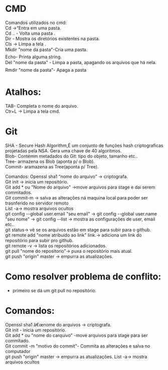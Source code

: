 # CMD
Comandos utilizados no cmd: <br>
Cd ->“Entra em uma pasta.<br>
Cd .. - Volta uma pasta .<br>
Dir - Mostra os diretórios existentes na pasta.<br>
Cls -> Limpa a tela .<br>
Mkdir "nome da pasta"-Cria uma pasta.<br>
Echo- Printa alguma string.<br>
Del "nome da pasta" - Limpa a pasta, apagando os arquivos que há nela.<br>
Rmdir "nome da pasta"- Apaga a pasta<br>

# Atalhos:
TAB- Completa o nome do arquivo.<br>
Ctr+L -> Limpa a tela cmd.<br>

# Git
SHA -  Secure  Hash Algorithm,É um conjunto de funções hash criptograficas projetadas pela NSA. Gera uma chave de 40 algoritmos.<br>
Blob-  Contémm metadados do Git: tipo do objeto, tamanho etc..<br>
Tree- armazena os Blob (aponta p/ o Blob).<br>
Commit- aramazena as Tree(aponta p/ Tree).<br>




Comandos:
Openssl sha1 “nome do arquivo” -> criptografa.<br>
Git init -> inicia um repositório.<br>
Git add * ou "Nome do arquivo" ->move arquivos para stage e dai serem commitados.<br>
Git commit-m -> salva as alterações ná maquina local para poder ser trasnferido no servidor remoto<br>
List -a-> mostra arquivos ocultos<br>
git config --global user.email "seu email" -> 
git config --global user.name "seu nome" -> 
git  config --list -> mostra as configurações de user, email etc..<br>
git status-> vê se os arquivos estão em stage para subir para o github.<br>
git remote add "nome atribuido ao link" link.-> adiciona um link do repositório para subir pro github.<br>
git remote -v -> lista os repositórios adicionados.<br>
git pull "nome do repositorio"-> puxa o repositório mais atual.<br>
git push "origin" master -> empurra as atualizações.


# Como resolver problema de conflito:
- primeiro se dá um git pull no repositório.

# Comandos:
Openssl sha1 â€œnome do arquivos -> criptografa.<br>
Git init - inicia um repositório.<br>
Git add * ou "nome do carquivo" -move arquivos para stage para ser commitado.<br>
Git commit -m "motivo do commit"- Commita as alterações e salva no computador<br>
git push "origin" master -> empurra as atualizações.
List -a-> mostra arquivos ocultos<br>






